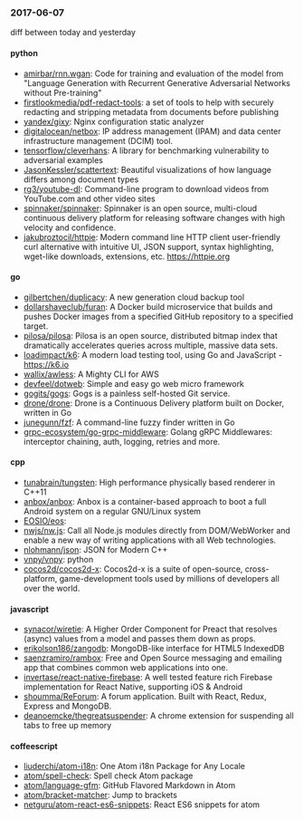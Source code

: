 ### 2017-06-07
diff between today and yesterday

#### python
* [amirbar/rnn.wgan](https://github.com/amirbar/rnn.wgan): Code for training and evaluation of the model from "Language Generation with Recurrent Generative Adversarial Networks without Pre-training"
* [firstlookmedia/pdf-redact-tools](https://github.com/firstlookmedia/pdf-redact-tools): a set of tools to help with securely redacting and stripping metadata from documents before publishing
* [yandex/gixy](https://github.com/yandex/gixy): Nginx configuration static analyzer
* [digitalocean/netbox](https://github.com/digitalocean/netbox): IP address management (IPAM) and data center infrastructure management (DCIM) tool.
* [tensorflow/cleverhans](https://github.com/tensorflow/cleverhans): A library for benchmarking vulnerability to adversarial examples
* [JasonKessler/scattertext](https://github.com/JasonKessler/scattertext): Beautiful visualizations of how language differs among document types
* [rg3/youtube-dl](https://github.com/rg3/youtube-dl): Command-line program to download videos from YouTube.com and other video sites
* [spinnaker/spinnaker](https://github.com/spinnaker/spinnaker): Spinnaker is an open source, multi-cloud continuous delivery platform for releasing software changes with high velocity and confidence.
* [jakubroztocil/httpie](https://github.com/jakubroztocil/httpie): Modern command line HTTP client  user-friendly curl alternative with intuitive UI, JSON support, syntax highlighting, wget-like downloads, extensions, etc. https://httpie.org

#### go
* [gilbertchen/duplicacy](https://github.com/gilbertchen/duplicacy): A new generation cloud backup tool
* [dollarshaveclub/furan](https://github.com/dollarshaveclub/furan): A Docker build microservice that builds and pushes Docker images from a specified GitHub repository to a specified target.
* [pilosa/pilosa](https://github.com/pilosa/pilosa): Pilosa is an open source, distributed bitmap index that dramatically accelerates queries across multiple, massive data sets.
* [loadimpact/k6](https://github.com/loadimpact/k6): A modern load testing tool, using Go and JavaScript - https://k6.io
* [wallix/awless](https://github.com/wallix/awless): A Mighty CLI for AWS
* [devfeel/dotweb](https://github.com/devfeel/dotweb): Simple and easy go web micro framework
* [gogits/gogs](https://github.com/gogits/gogs): Gogs is a painless self-hosted Git service.
* [drone/drone](https://github.com/drone/drone): Drone is a Continuous Delivery platform built on Docker, written in Go
* [junegunn/fzf](https://github.com/junegunn/fzf):  A command-line fuzzy finder written in Go
* [grpc-ecosystem/go-grpc-middleware](https://github.com/grpc-ecosystem/go-grpc-middleware): Golang gRPC Middlewares: interceptor chaining, auth, logging, retries and more.

#### cpp
* [tunabrain/tungsten](https://github.com/tunabrain/tungsten): High performance physically based renderer in C++11
* [anbox/anbox](https://github.com/anbox/anbox): Anbox is a container-based approach to boot a full Android system on a regular GNU/Linux system
* [EOSIO/eos](https://github.com/EOSIO/eos): 
* [nwjs/nw.js](https://github.com/nwjs/nw.js): Call all Node.js modules directly from DOM/WebWorker and enable a new way of writing applications with all Web technologies.
* [nlohmann/json](https://github.com/nlohmann/json): JSON for Modern C++
* [vnpy/vnpy](https://github.com/vnpy/vnpy): python
* [cocos2d/cocos2d-x](https://github.com/cocos2d/cocos2d-x): Cocos2d-x is a suite of open-source, cross-platform, game-development tools used by millions of developers all over the world.

#### javascript
* [synacor/wiretie](https://github.com/synacor/wiretie): A Higher Order Component for Preact that resolves (async) values from a model and passes them down as props.
* [erikolson186/zangodb](https://github.com/erikolson186/zangodb): MongoDB-like interface for HTML5 IndexedDB
* [saenzramiro/rambox](https://github.com/saenzramiro/rambox): Free and Open Source messaging and emailing app that combines common web applications into one.
* [invertase/react-native-firebase](https://github.com/invertase/react-native-firebase): A well tested feature rich Firebase implementation for React Native, supporting iOS & Android
* [shoumma/ReForum](https://github.com/shoumma/ReForum): A forum application. Built with React, Redux, Express and MongoDB.
* [deanoemcke/thegreatsuspender](https://github.com/deanoemcke/thegreatsuspender): A chrome extension for suspending all tabs to free up memory

#### coffeescript
* [liuderchi/atom-i18n](https://github.com/liuderchi/atom-i18n): One Atom i18n Package for Any Locale   
* [atom/spell-check](https://github.com/atom/spell-check): Spell check Atom package
* [atom/language-gfm](https://github.com/atom/language-gfm): GitHub Flavored Markdown in Atom
* [atom/bracket-matcher](https://github.com/atom/bracket-matcher): Jump to brackets
* [netguru/atom-react-es6-snippets](https://github.com/netguru/atom-react-es6-snippets): React ES6 snippets for atom
